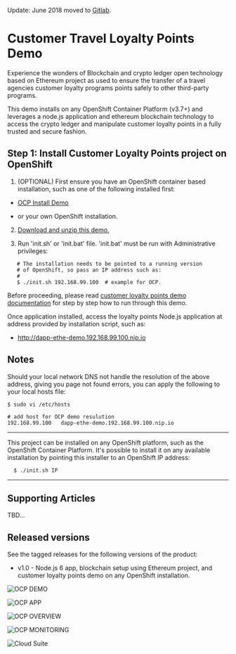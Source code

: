 Update: June 2018 moved to [Gitlab](https://gitlab.com/eschabell/rhcs-loyalty-points-demo).


Customer Travel Loyalty Points Demo
===================================
Experience the wonders of Blockchain and crypto ledger open technology based on Ethereum project as used to ensure the transfer of 
a travel agencies customer loyalty programs points safely to other third-party programs.

This demo installs on any OpenShift Container Platform (v3.7+) and leverages a node.js application and ethereum blockchain 
technology to access the crypto ledger and manipulate customer loyalty points in a fully trusted and secure fashion.


Step 1: Install Customer Loyalty Points project on OpenShift
------------------------------------------------------------
1. (OPTIONAL) First ensure you have an OpenShift container based installation, such as one of the following installed first:

  - [OCP Install Demo](https://github.com/redhatdemocentral/ocp-install-demo)

  - or your own OpenShift installation.

2. [Download and unzip this demo.](https://github.com/eschabell/rhcs-loyalty-points-demo/archive/master.zip)

3. Run 'init.sh' or 'init.bat' file. 'init.bat' must be run with Administrative privileges:
```
   # The installation needs to be pointed to a running version
   # of OpenShift, so pass an IP address such as:
   #
   $ ./init.sh 192.168.99.100  # example for OCP.
```

Before proceeding, please read [customer loyalty points demo documentation](docs/customer_loyalty_points_demo_docs.pdf)
for step by step how to run through this demo.

Once application installed, access the loyalty points Node.js application at address provided by installation
script, such as:

  - http://dapp-ethe-demo.192.168.99.100.nip.io    


Notes
-----

Should your local network DNS not handle the resolution of the above address, giving you page not found errors, you can apply the
following to your local hosts file:

```
$ sudo vi /etc/hosts

# add host for OCP demo resulution
192.168.99.100   dapp-ethe-demo.192.168.99.100.nip.io 
```

-----

This project can be installed on any OpenShift platform, such as the OpenShift Container Platform. It's possible to install it on any available installation by pointing this installer to an OpenShift IP address:
```
  $ ./init.sh IP
```

-----


Supporting Articles
-------------------
TBD...


Released versions
-----------------
See the tagged releases for the following versions of the product:

- v1.0 - Node.js 6 app, blockchain setup using Ethereum project, and customer loyalty points demo on any OpenShift installation.


![OCP DEMO](https://github.com/eschabell/rhcs-loyalty-points-demo/blob/master/docs/demo-images/ocp-demo.png)

![OCP APP](https://github.com/eschabell/rhcs-loyalty-points-demo/blob/master/docs/demo-images/ocp-app.png)

![OCP OVERVIEW](https://github.com/eschabell/rhcs-loyalty-points-demo/blob/master/docs/demo-images/ocp-overview.png)

![OCP MONITORING](https://github.com/eschabell/rhcs-loyalty-points-demo/blob/master/docs/demo-images/ocp-monitoring.png)

![Cloud Suite](https://github.com/eschabell/rhcs-loyalty-points-demo/blob/master/docs/demo-images/rhcs-arch.png)
